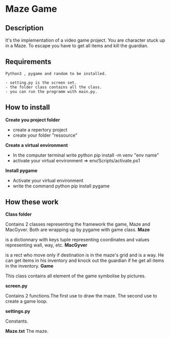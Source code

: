 # Maze Game
					

## Description

It's the implementation of a video game project. 
You are character stuck up in a Maze. To escape you have to get all items
and kill the guardian.

## Requirements
	Python3 , pygame and random to be installed.

	- setting.py is the screen set.
	- the folder class contains all the class.
	- you can run the programm with main.py. 

## How to install

**Create you project folder**
- create a repertory project
- create your folder "ressource"

**Create a virtual environment** 
- In the computer terminal write python pip install -m venv "env name"
- activate your virtual environment => env/Scripts/activate.ps1

**Install pygame**
- Activate your virtual environment 
- write the command python pip install pygame

## How these work

**Class folder**

Contains 2 classes representing the framework the game, Maze and MacGyver. Both are wrapping 
up by pygame with game class.
**Maze** 

is a dictionnary with keys tuple representing coordinates and values representing
wall, way, etc.
**MacGyver**

is a rect who move only if destination is in the maze's grid and is a way. He can get items in his inventory and knock out the guardian if he get all items in the inventory.
**Game**

This class contains all element of the game symbolise by pictures.

**screen.py**

Contains 2 functions.The first use to draw the maze. The second use to create a game loop.

**settings.py**

Constants. 

**Maze.txt**
The maze.